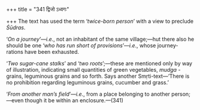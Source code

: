 +++
title = "341 द्विजो ऽध्वगः"

+++
The text has used the term ‘*twice-born person*’ with a view to preclude
*Śūdras*.

‘*On a journey*’—*i.e*., not an inhabitant of the same village;—hut
there also he should be one ‘*who has run short of provisions*’—*i.e*.,
whose journey-rations have been exhausted.

‘*Two sugar-cane stalks*’ and ‘*two roots*’;—these are mentioned only by
way of illustration, indicating small quantities of green vegetables,
*mudga* -grains, leguminous grains and so forth. Says another
Smṛti-text—‘There is no prohibition regarding leguminous grains,
cucumber and grass.’

‘*From another man’s field*’—*i.e*., from a place belonging to another
person;—even though it be within an enclosure.—(341)


